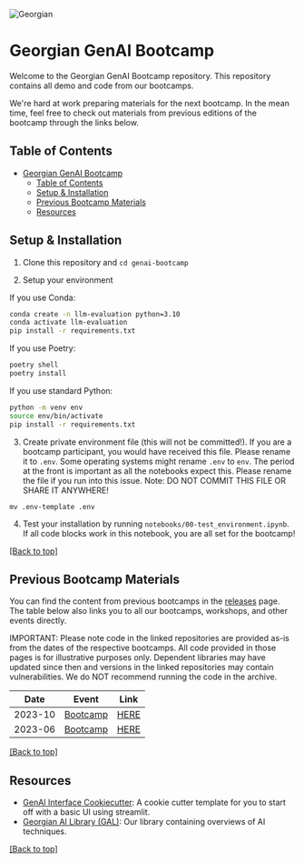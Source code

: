 ![Georgian](assets/georgian-logo.png)

# Georgian GenAI Bootcamp

Welcome to the Georgian GenAI Bootcamp repository. This repository contains all demo and code from our bootcamps. 

We're hard at work preparing materials for the next bootcamp. In the mean time, feel free to check out materials from previous editions of the bootcamp through the links below.

## Table of Contents
- [Georgian GenAI Bootcamp](#georgian-genai-bootcamp)
  - [Table of Contents](#table-of-contents)
  - [Setup \& Installation](#setup--installation)
  - [Previous Bootcamp Materials](#previous-bootcamp-materials)
  - [Resources](#resources)


## Setup & Installation

1. Clone this repository and `cd genai-bootcamp`

2. Setup your environment

If you use Conda:

```bash
conda create -n llm-evaluation python=3.10
conda activate llm-evaluation
pip install -r requirements.txt
```

If you use Poetry:

```bash
poetry shell
poetry install
```

If you use standard Python:

```bash
python -m venv env
source env/bin/activate
pip install -r requirements.txt
```

3. Create private environment file (this will not be committed!). If you are a bootcamp participant, you would have received this file. Please rename it to `.env`. Some operating systems might rename `.env` to `env`. The period at the front is important as all the notebooks expect this. Please rename the file if you run into this issue.
Note: DO NOT COMMIT THIS FILE OR SHARE IT ANYWHERE!
```
mv .env-template .env
```

4. Test your installation by running `notebooks/00-test_environment.ipynb`. If all code blocks work in this notebook, you are all set for the bootcamp!

[[Back to top]](#)

## Previous Bootcamp Materials

You can find the content from previous bootcamps in the [releases](https://github.com/georgian-io/genai-bootcamp/releases) page. The table below also links you to all our bootcamps, workshops, and other events directly. 

IMPORTANT: Please note code in the linked repositories are provided as-is from the dates of the respective bootcamps. All code provided in those pages is for illustrative purposes only. Dependent libraries may have updated since then and versions in the linked repositories may contain vulnerabilities. We do NOT recommend running the code in the archive.

| Date    | Event                                                                                           | Link                                                                                |
| ------- | ----------------------------------------------------------------------------------------------- | ----------------------------------------------------------------------------------- |
| 2023-10 | [Bootcamp](https://github.com/georgian-io/genai-bootcamp/releases/tag/2023_10_october_bootcamp) | [HERE](https://github.com/georgian-io/genai-bootcamp/tree/2023_10_october_bootcamp) |
| 2023-06 | [Bootcamp](https://github.com/georgian-io/genai-bootcamp/releases/tag/2023_06_june_bootcamp)    | [HERE](https://github.com/georgian-io/genai-bootcamp/tree/2023_06_june_bootcamp)    |

[[Back to top]](#)

## Resources

* [GenAI Interface Cookiecutter](https://github.com/rodrigo-georgian/genai-interface-cookiecutter): A cookie cutter template for you to start off with a basic UI using streamlit.
* [Georgian AI Library (GAL)](https://github.com/georgian-io/GAL): Our library containing overviews of AI techniques.

[[Back to top]](#)